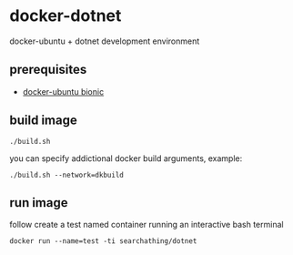 # docker-dotnet

docker-ubuntu + dotnet development environment

## prerequisites

- [docker-ubuntu bionic](https://github.com/devel0/docker-ubuntu/tree/bionic)

## build image

```
./build.sh
```

you can specify addictional docker build arguments, example:

```
./build.sh --network=dkbuild
```

## run image

follow create a test named container running an interactive bash terminal

```
docker run --name=test -ti searchathing/dotnet
```

